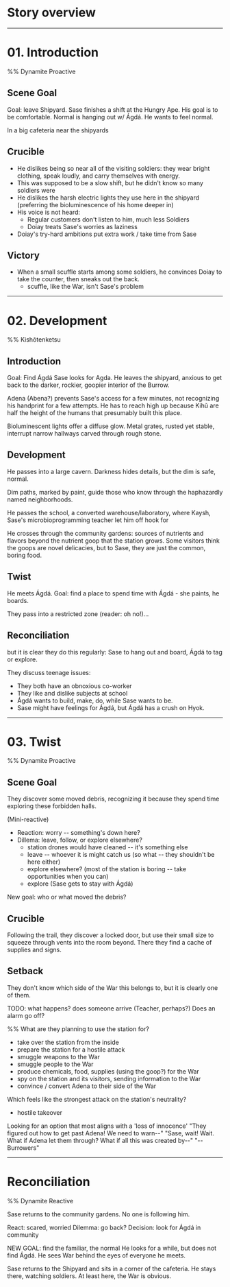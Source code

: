 # Story overview

----

# 01. Introduction 
%% Dynamite Proactive

## Scene Goal
Goal: leave Shipyard.
Sase finishes a shift at the Hungry Ape.
His goal is to be comfortable. Normal is hanging out w/ Ágdá. He wants to feel normal.

In a big cafeteria near the shipyards

## Crucible
- He dislikes being so near all of the visiting soldiers: they wear bright clothing, speak loudly, and carry themselves with energy.
- This was supposed to be a slow shift, but he didn't know so many soldiers were 
- He dislikes the harsh electric lights they use here in the shipyard (preferring the bioluminescence of his home deeper in)
- His voice is not heard:
	+ Regular customers don't listen to him, much less Soldiers
	+ Doiay treats Sase's worries as laziness
- Doiay's try-hard ambitions put extra work / take time from Sase

## Victory

- When a small scuffle starts among some soldiers, he convinces Doiay to take the counter, then sneaks out the back.
	- scuffle, like the War, isn't Sase's problem

----

# 02. Development
%% Kishōtenketsu
## Introduction
Goal: Find Ágdá
Sase looks for Agda. He leaves the shipyard, anxious to get back to the darker, rockier, goopier interior of the Burrow.

Adena (Abena?) prevents Sase's access for a few minutes, not recognizing his handprint for a few attempts. He has to reach high up because Kihǔ are half the height of the humans that presumably built this place.

Bioluminescent lights offer a diffuse glow. Metal grates, rusted yet stable, interrupt narrow hallways carved through rough stone.

## Development
He passes into a large cavern. Darkness hides details, but the dim is safe, normal. 

Dim paths, marked by paint, guide those  who know through the haphazardly named neighborhoods.

He passes the school, a converted warehouse/laboratory, where Kaysh, Sase's microbioprogramming teacher let him off hook for 

He crosses through the community gardens: sources of nutrients and flavors beyond the nutrient goop that the station grows. Some visitors think the goops are novel delicacies, but to Sase, they are just the common, boring food.

## Twist
He meets Ágdá.
Goal: find a place to spend time with Ágdá - she paints, he boards.

They pass into a restricted zone (reader: oh no!)...

## Reconciliation
but it is clear they do this regularly: Sase to hang out and board, Ágdá to tag or explore.

They discuss teenage issues:
- They both have an obnoxious co-worker
- They like and dislike subjects at school
- Ágdá wants to build, make, do, while Sase wants to be.
- Sase might have feelings for Ágdá, but Ágdá has a crush on Hyok.

----

# 03. Twist
%% Dynamite Proactive
## Scene Goal
They discover some moved debris, recognizing it because they spend time exploring these forbidden halls.

(Mini-reactive)
- Reaction: worry -- something's down here?
- Dillema: leave, follow, or explore elsewhere?
	+ station drones would have cleaned -- it's something else
	+ leave -- whoever it is might catch us (so what -- they shouldn't be here either)
	+ explore elsewhere? (most of the station is boring -- take opportunities when you can)
	+ explore (Sase gets to stay with Ágdá)

New goal: who or what moved the debris?


## Crucible
Following the trail, they discover a locked door, but use their small size to squeeze through vents into the room beyond. There they find a cache of supplies and signs. 

## Setback
They don't know which side of the War this belongs to, but it is clearly one of them.

TODO: what happens? does someone arrive (Teacher, perhaps?) Does an alarm go off?

%% What are they planning to use the station for?
- take over the station from the inside
- prepare the station for a hostile attack
- smuggle weapons to the War
- smuggle people to the War
- produce chemicals, food, supplies (using the goop?) for the War
- spy on the station and its visitors, sending information to the War
- convince / convert Adena to their side of the War

Which feels like the strongest attack on the station's neutrality?
- hostile takeover

Looking for an option that most aligns with a 'loss of innocence' 
"They figured out how to get past Adena! We need to warn--"
"Sase, wait! Wait. What if Adena let them through? What if all this was created by--"
"--Burrowers"

----

# Reconciliation
%% Dynamite Reactive

Sase returns to the community gardens. No one is following him.

React: scared, worried
Dilemma: go back?
Decision: look for Ágdá in community

NEW GOAL: find the familiar, the normal
He looks for a while, but does not find Ágdá. He sees War behind the eyes of everyone he meets.

Sase returns to the Shipyard and sits in a corner of the cafeteria. He stays there, watching soldiers. At least here, the War is obvious.

